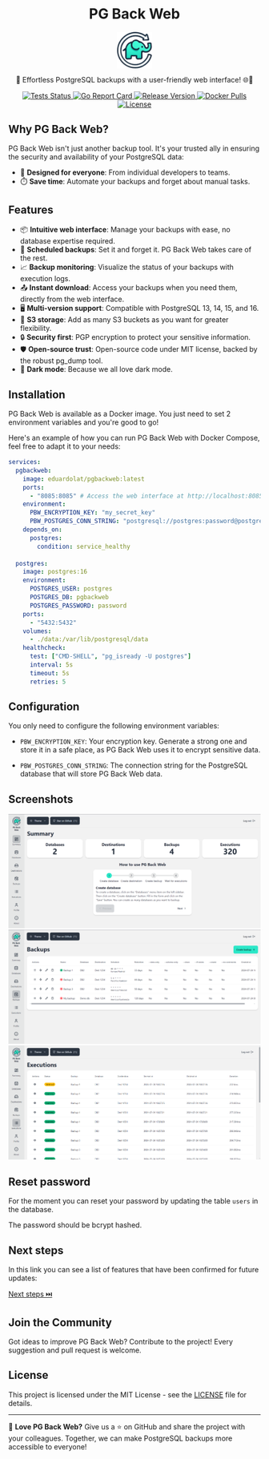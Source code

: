 <p align="center">
  <h1 align="center">PG Back Web</h1>
  <p align="center">
    <img align="center" width="70" src="internal/view/static/images/logo.png"/>
  </p>
  <p align="center">
    🐘 Effortless PostgreSQL backups with a user-friendly web interface! 🌐💾
  </p>
</p>
<p align="center">
  <a href="https://github.com/eduardolat/pgbackweb/actions/workflows/run-all-tests.yaml?query=branch%3Amain">
    <img src="https://github.com/eduardolat/pgbackweb/actions/workflows/run-all-tests.yaml/badge.svg" alt="Tests Status"/>
  </a>
  <a href="https://goreportcard.com/report/eduardolat/pgbackweb">
    <img src="https://goreportcard.com/badge/eduardolat/pgbackweb" alt="Go Report Card"/>
  </a>
  <a href="https://github.com/eduardolat/pgbackweb/releases/latest">
    <img src="https://img.shields.io/github/release/eduardolat/pgbackweb.svg" alt="Release Version"/>
  </a>
  <a href="https://hub.docker.com/r/eduardolat/pgbackweb">
    <img alt="Docker Pulls" src="https://img.shields.io/docker/pulls/eduardolat/pgbackweb"/>
  <a/>
  <a href="LICENSE">
    <img src="https://img.shields.io/github/license/eduardolat/pgbackweb.svg" alt="License"/>
  </a>
</p>

## Why PG Back Web?

PG Back Web isn't just another backup tool. It's your trusted ally in ensuring the security and availability of your PostgreSQL data:

- 🎯 **Designed for everyone**: From individual developers to teams.
- ⏱️ **Save time**: Automate your backups and forget about manual tasks.

## Features

- 📦 **Intuitive web interface**: Manage your backups with ease, no database expertise required.
- 📅 **Scheduled backups**: Set it and forget it. PG Back Web takes care of the rest.
- 📈 **Backup monitoring**: Visualize the status of your backups with execution logs.
- 📤 **Instant download**: Access your backups when you need them, directly from the web interface.
- 🖥 **Multi-version support**: Compatible with PostgreSQL 13, 14, 15, and 16.
- 📁 **S3 storage**: Add as many S3 buckets as you want for greater flexibility.
- 🔒 **Security first**: PGP encryption to protect your sensitive information.
- 🛡️ **Open-source trust**: Open-source code under MIT license, backed by the robust pg_dump tool.
- 🌚 **Dark mode**: Because we all love dark mode.

## Installation

PG Back Web is available as a Docker image. You just need to set 2 environment variables and you're good to go!

Here's an example of how you can run PG Back Web with Docker Compose, feel free to adapt it to your needs:

```yaml
services:
  pgbackweb:
    image: eduardolat/pgbackweb:latest
    ports:
      - "8085:8085" # Access the web interface at http://localhost:8085
    environment:
      PBW_ENCRYPTION_KEY: "my_secret_key"
      PBW_POSTGRES_CONN_STRING: "postgresql://postgres:password@postgres:5432/pgbackweb?sslmode=disable"
    depends_on:
      postgres:
        condition: service_healthy

  postgres:
    image: postgres:16
    environment:
      POSTGRES_USER: postgres
      POSTGRES_DB: pgbackweb
      POSTGRES_PASSWORD: password
    ports:
      - "5432:5432"
    volumes:
      - ./data:/var/lib/postgresql/data
    healthcheck:
      test: ["CMD-SHELL", "pg_isready -U postgres"]
      interval: 5s
      timeout: 5s
      retries: 5
```

## Configuration

You only need to configure the following environment variables:

- `PBW_ENCRYPTION_KEY`: Your encryption key. Generate a strong one and store it in a safe place, as PG Back Web uses it to encrypt sensitive data.

- `PBW_POSTGRES_CONN_STRING`: The connection string for the PostgreSQL database that will store PG Back Web data.

## Screenshots

<img src="screenshots/summary.png" />
<img src="screenshots/backups.png" />
<img src="screenshots/executions.png" />

## Reset password

For the moment you can reset your password by updating the table `users` in the database.

The password should be bcrypt hashed.

## Next steps

In this link you can see a list of features that have been confirmed for future updates:

<a href="https://github.com/eduardolat/pgbackweb/issues?q=is%3Aissue+is%3Aopen+label%3A%22confirmed+next+step%22">
  Next steps ⏭️
</a>


<!-- - [ ] Password reset command
- [ ] One-click backup restoration
- [ ] API for on-demand backups
- [ ] Advanced alert system and webhooks
- [ ] Automatic health checks -->

## Join the Community

Got ideas to improve PG Back Web? Contribute to the project! Every suggestion and pull request is welcome.

## License

This project is licensed under the MIT License - see the [LICENSE](LICENSE) file for details.

---

💖 **Love PG Back Web?** Give us a ⭐ on GitHub and share the project with your colleagues. Together, we can make PostgreSQL backups more accessible to everyone!